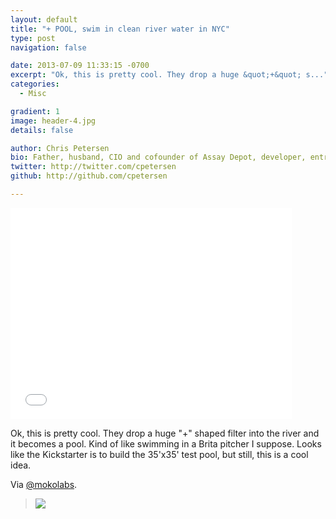 ```yaml
---
layout: default
title: "+ POOL, swim in clean river water in NYC"
type: post
navigation: false

date: 2013-07-09 11:33:15 -0700
excerpt: "Ok, this is pretty cool. They drop a huge &quot;+&quot; s..."
categories:
  - Misc

gradient: 1
image: header-4.jpg
details: false

author: Chris Petersen
bio: Father, husband, CIO and cofounder of Assay Depot, developer, entrepreneur and technologist.
twitter: http://twitter.com/cpetersen
github: http://github.com/cpetersen

---
```


<iframe class="embedly-embed" src="//cdn.embedly.com/widgets/media.html?src=https%3A%2F%2Fwww.kickstarter.com%2Fprojects%2F694835844%2Fpool-tile-by-tile%2Fwidget%2Fvideo.html&url=https%3A%2F%2Fwww.kickstarter.com%2Fprojects%2F694835844%2Fpool-tile-by-tile&image=https%3A%2F%2Fksr-ugc.imgix.net%2Fprojects%2F557674%2Fphoto-original.jpg%3Fv%3D1397820744%26w%3D560%26h%3D420%26fit%3Dcrop%26auto%3Dformat%26q%3D92%26s%3Dc5d8a1a81a5b121ec80c20a017dfb6c9&key=d815972c91e546edb5d2d02e509f8b1c&type=text%2Fhtml&schema=kickstarter" width="450" height="338" scrolling="no" frameborder="0" allowfullscreen></iframe>

Ok, this is pretty cool. They drop a huge "+" shaped filter into the river and it becomes a pool. Kind of like swimming in a Brita pitcher I suppose. Looks like the Kickstarter is to build the 35'x35' test pool, but still, this is a cool idea.

Via  [@mokolabs](https://twitter.com/mokolabs/status/354637157362712577).

 > 
 > 
 >   ![](/attachments/4a6c889af680206f7c8074a0ad477cd7/image.png)  
 > 
 > 
